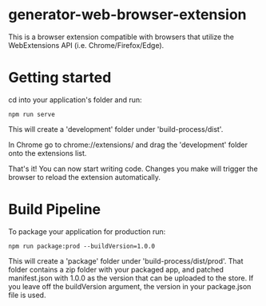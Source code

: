 # generator-web-browser-extension

This is a browser extension compatible with browsers that utilize the WebExtensions API (i.e. Chrome/Firefox/Edge). 

# Getting started

cd into your application's folder and run:

```
npm run serve
```

This will create a 'development' folder under 'build-process/dist'.

In Chrome go to chrome://extensions/ and drag the 'development' folder onto the extensions list.

That's it! You can now start writing code. Changes you make will trigger the browser to reload the extension automatically.

# Build Pipeline

To package your application for production run:

```
npm run package:prod --buildVersion=1.0.0
```

This will create a 'package' folder under 'build-process/dist/prod'. That folder contains a zip folder with your packaged app, and patched manifest.json with 1.0.0 as the version that can be uploaded to the store. If you leave off the buildVersion argument, the version in your package.json file is used.